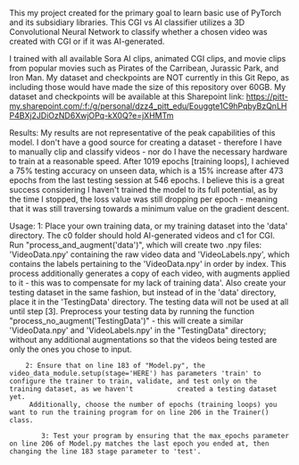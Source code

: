 This my project created for the primary goal to learn basic use of PyTorch and its subsidiary libraries.
This CGI vs AI classifier utilizes a 3D Convolutional Neural Network to classify whether a chosen video was created with CGI or if it was AI-generated.

I trained with all available Sora AI clips, animated CGI clips, and movie clips from popular movies such as Pirates of the Carribean, Jurassic Park, and Iron Man.
My dataset and checkpoints are NOT currently in this Git Repo, as including those would have made the size of this repository over 60GB. 
My dataset and checkpoints will be available at this Sharepoint link: https://pitt-my.sharepoint.com/:f:/g/personal/dzz4_pitt_edu/Eouggte1C9hPqbyBzQnLHP4BXj2JDiOzND6XwjOPq-kX0Q?e=jXHMTm

Results: 
    My results are not representative of the peak capabilities of this model. I don't have a good source for creating a dataset - therefore I have to manually clip and classify videos - nor do I have the necessary hardware to train at a reasonable speed. After 1019 epochs [training loops], I achieved a 75% testing accuracy on unseen data, which is a 15% increase after 473 epochs from the last testing session at 546 epochs. I believe this is a great success considering I haven't trained the model to its full potential, as by the time I stopped, the loss value was still dropping per epoch - meaning that it was still traversing towards a minimum value on the gradient descent.

Usage: 
    1: Place your own training data, or my training dataset into the 'data' directory. The c0 folder should hold AI-generated videos and c1 for CGI. Run "process_and_augment('data')", which will create two .npy         files: 'VideoData.npy' containing the raw video data and 'VideoLabels.npy', which contains the labels pertaining to the 'VideoData.npy' in order by index. This process additionally generates a copy of each         video, with augments applied to it - this was to compensate for my lack of training data'. Also create your testing dataset in the same fashion, but instead of in the 'data' directory, place it in the              'TestingData' directory. The testing data will not be used at all until step [3]. Preprocess your testing data by running the function "process_no_augment('TestingData')" - this will create a similar               'VideoData.npy' and 'VideoLabels.npy' in the "TestingData" directory; without any additional augmentations so that the videos being tested are only the ones you chose to input.
        
        2: Ensure that on line 183 of "Model.py", the video_data_module.setup(stage='HERE') has parameters 'train' to configure the trainer to train, validate, and test only on the training dataset, as we haven't           created a testing dataset yet.
         Additionally, choose the number of epochs (training loops) you want to run the training program for on line 206 in the Trainer() class. 
            
            3: Test your program by ensuring that the max_epochs parameter on line 206 of Model.py matches the last epoch you ended at, then changing the line 183 stage parameter to 'test'.
